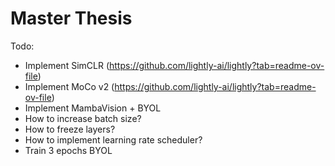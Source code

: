 # Master Thesis

Todo:
- Implement SimCLR (https://github.com/lightly-ai/lightly?tab=readme-ov-file)
- Implement MoCo v2 (https://github.com/lightly-ai/lightly?tab=readme-ov-file)
- Implement MambaVision + BYOL
- How to increase batch size?
- How to freeze layers?
- How to implement learning rate scheduler?
- Train 3 epochs BYOL
